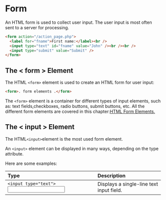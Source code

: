 # Form

An HTML form is used to collect user input. The user input is most often sent to a server for processing.

```html
<form action="/action_page.php">
  <label for="fname">First name:</label><br />
  <input type="text" id="fname" value="John" /><br /><br />
  <input type="submit" value="Submit" />
</form>
```

## The < form > Element

The HTML `<form>` element is used to create an HTML form for user input:

```html
<form>. form elements .</form>
```

The `<form>` element is a container for different types of input elements, such as: text fields,checkboxes, radio buttons, submit buttons, etc.
All the different form elements are covered in this chapter:[HTML Form Elements.](https://www.w3schools.com/html/html_form_elements.asp)

## The < input > Element

The HTML`<input>`element is the most used form element.

An `<input>` element can be displayed in many ways, depending on the type attribute.

Here are some examples:

|Type|Description|
|:----------|:--------|
|`<input type="text">` <input type="text">|Displays a single-line text input field.
